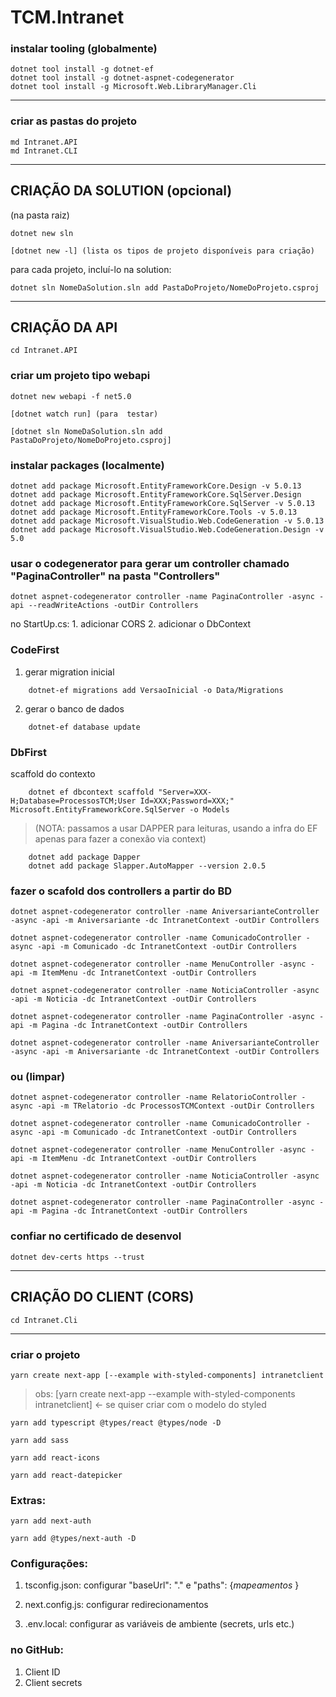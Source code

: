 # TCM.Intranet

### instalar tooling (globalmente)

```
dotnet tool install -g dotnet-ef
dotnet tool install -g dotnet-aspnet-codegenerator
dotnet tool install -g Microsoft.Web.LibraryManager.Cli
```
---
### criar as pastas do projeto

```
md Intranet.API
md Intranet.CLI
```

---
## CRIAÇÃO DA SOLUTION (opcional)

(na pasta raiz)
```
dotnet new sln

[dotnet new -l] (lista os tipos de projeto disponíveis para criação)
```

para cada projeto, incluí-lo na solution:
```
dotnet sln NomeDaSolution.sln add PastaDoProjeto/NomeDoProjeto.csproj
```

---
## CRIAÇÃO DA API

```
cd Intranet.API
```

### criar um projeto tipo webapi

```
dotnet new webapi -f net5.0  

[dotnet watch run] (para  testar)

[dotnet sln NomeDaSolution.sln add PastaDoProjeto/NomeDoProjeto.csproj]
```

### instalar packages (localmente)

```
dotnet add package Microsoft.EntityFrameworkCore.Design -v 5.0.13
dotnet add package Microsoft.EntityFrameworkCore.SqlServer.Design
dotnet add package Microsoft.EntityFrameworkCore.SqlServer -v 5.0.13
dotnet add package Microsoft.EntityFrameworkCore.Tools -v 5.0.13
dotnet add package Microsoft.VisualStudio.Web.CodeGeneration -v 5.0.13
dotnet add package Microsoft.VisualStudio.Web.CodeGeneration.Design -v 5.0
```

### usar o codegenerator para gerar um controller chamado "PaginaController" na pasta "Controllers"

```
dotnet aspnet-codegenerator controller -name PaginaController -async -api --readWriteActions -outDir Controllers
```
no StartUp.cs:
            1. adicionar CORS
            2. adicionar o DbContext

### CodeFirst

1. gerar migration inicial
```
	dotnet-ef migrations add VersaoInicial -o Data/Migrations
```
2. gerar o banco de dados
```
	dotnet-ef database update
```
### DbFirst

scaffold do contexto
```	
	dotnet ef dbcontext scaffold "Server=XXX-H;Database=ProcessosTCM;User Id=XXX;Password=XXX;" Microsoft.EntityFrameworkCore.SqlServer -o Models 
```

> (NOTA: passamos a usar DAPPER para leituras, usando a infra do EF apenas para fazer a conexão via context)

```
	dotnet add package Dapper
	dotnet add package Slapper.AutoMapper --version 2.0.5
```

### fazer o scafold dos controllers a partir do BD
```
dotnet aspnet-codegenerator controller -name AniversarianteController -async -api -m Aniversariante -dc IntranetContext -outDir Controllers

dotnet aspnet-codegenerator controller -name ComunicadoController -async -api -m Comunicado -dc IntranetContext -outDir Controllers

dotnet aspnet-codegenerator controller -name MenuController -async -api -m ItemMenu -dc IntranetContext -outDir Controllers

dotnet aspnet-codegenerator controller -name NoticiaController -async -api -m Noticia -dc IntranetContext -outDir Controllers

dotnet aspnet-codegenerator controller -name PaginaController -async -api -m Pagina -dc IntranetContext -outDir Controllers

dotnet aspnet-codegenerator controller -name AniversarianteController -async -api -m Aniversariante -dc IntranetContext -outDir Controllers
```

### ou (limpar)
```
dotnet aspnet-codegenerator controller -name RelatorioController -async -api -m TRelatorio -dc ProcessosTCMContext -outDir Controllers

dotnet aspnet-codegenerator controller -name ComunicadoController -async -api -m Comunicado -dc IntranetContext -outDir Controllers

dotnet aspnet-codegenerator controller -name MenuController -async -api -m ItemMenu -dc IntranetContext -outDir Controllers

dotnet aspnet-codegenerator controller -name NoticiaController -async -api -m Noticia -dc IntranetContext -outDir Controllers

dotnet aspnet-codegenerator controller -name PaginaController -async -api -m Pagina -dc IntranetContext -outDir Controllers
```

### confiar no certificado de desenvol
```
dotnet dev-certs https --trust
```

---
## CRIAÇÃO DO CLIENT (CORS)

```
cd Intranet.Cli
```
---
### criar o projeto
```
yarn create next-app [--example with-styled-components] intranetclient
```
> obs: [yarn create next-app --example with-styled-components intranetclient] <- se quiser criar com o modelo do styled

```
yarn add typescript @types/react @types/node -D

yarn add sass

yarn add react-icons

yarn add react-datepicker
```

### Extras:

```
yarn add next-auth

yarn add @types/next-auth -D
```

### Configurações:

1. tsconfig.json: configurar "baseUrl": "." e "paths": {*mapeamentos* }

2. next.config.js: configurar redirecionamentos

3. .env.local: configurar as variáveis de ambiente (secrets, urls etc.)

### no GitHub:

1. Client ID
2. Client secrets
